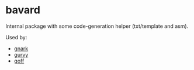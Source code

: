 # bavard

Internal package with some code-generation helper (txt/template and asm). 

Used by: 

* [gnark](https://github.com/consensys/gnark)
* [gurvy](https://github.com/consensys/gurvy)
* [goff](https://github.com/consensys/goff)